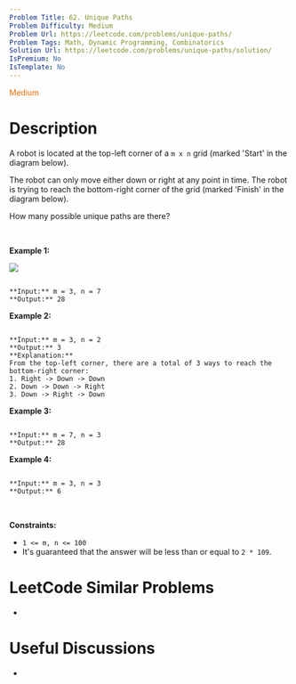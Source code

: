 ```yaml
---
Problem Title: 62. Unique Paths
Problem Difficulty: Medium
Problem Url: https://leetcode.com/problems/unique-paths/
Problem Tags: Math, Dynamic Programming, Combinatorics
Solution Url: https://leetcode.com/problems/unique-paths/solution/
IsPremium: No
IsTemplate: No
---
```


<span style="color: rgb(239, 108, 0);">Medium</span>

# Description

A robot is located at the top-left corner of a `m x n` grid (marked 'Start' in the diagram below).


The robot can only move either down or right at any point in time. The robot is trying to reach the bottom-right corner of the grid (marked 'Finish' in the diagram below).


How many possible unique paths are there?


 


**Example 1:**


![](https://assets.leetcode.com/uploads/2018/10/22/robot_maze.png)

```

**Input:** m = 3, n = 7
**Output:** 28

```

**Example 2:**



```

**Input:** m = 3, n = 2
**Output:** 3
**Explanation:**
From the top-left corner, there are a total of 3 ways to reach the bottom-right corner:
1. Right -> Down -> Down
2. Down -> Down -> Right
3. Down -> Right -> Down

```

**Example 3:**



```

**Input:** m = 7, n = 3
**Output:** 28

```

**Example 4:**



```

**Input:** m = 3, n = 3
**Output:** 6

```

 


**Constraints:**


* `1 <= m, n <= 100`
* It's guaranteed that the answer will be less than or equal to `2 * 109`.




# LeetCode Similar Problems

- []()

# Useful Discussions

- []()
